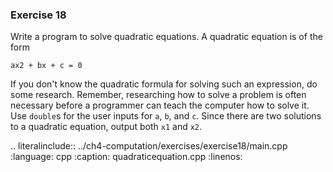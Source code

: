 ### Exercise 18

Write a program to solve quadratic equations. A quadratic equation is of the form

```
ax2 + bx + c = 0
```

If you don't know the quadratic formula for solving such an expression, do some research. 
Remember, researching how to solve a problem is often necessary before a programmer can teach the computer how to solve it. 
Use `double`s for the user inputs for `a`, `b`, and `c`. Since there are two solutions to a quadratic equation, 
output both `x1` and `x2`.

.. literalinclude:: ../ch4-computation/exercises/exercise18/main.cpp
   :language: cpp
   :caption: quadraticequation.cpp
   :linenos:
 
